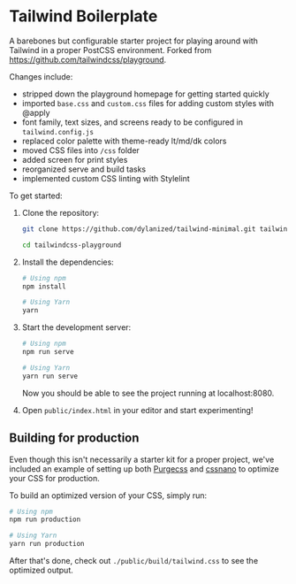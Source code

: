 # Tailwind Boilerplate

A barebones but configurable starter project for playing around with Tailwind in a proper PostCSS environment. Forked from https://github.com/tailwindcss/playground.

Changes include:
- stripped down the playground homepage for getting started quickly
- imported `base.css` and `custom.css` files for adding custom styles with @apply
- font family, text sizes, and screens ready to be configured in `tailwind.config.js`
- replaced color palette with theme-ready lt/md/dk colors
- moved CSS files into `/css` folder
- added screen for print styles
- reorganized serve and build tasks
- implemented custom CSS linting with Stylelint

To get started:

1. Clone the repository:

    ```bash
    git clone https://github.com/dylanized/tailwind-minimal.git tailwind-minimal

    cd tailwindcss-playground
    ```

2. Install the dependencies:

    ```bash
    # Using npm
    npm install

    # Using Yarn
    yarn
    ```

3. Start the development server:

    ```bash
    # Using npm
    npm run serve

    # Using Yarn
    yarn run serve
    ```

    Now you should be able to see the project running at localhost:8080.

4. Open `public/index.html` in your editor and start experimenting!

## Building for production

Even though this isn't necessarily a starter kit for a proper project, we've included an example of setting up both [Purgecss](https://www.purgecss.com/) and [cssnano](https://cssnano.co/) to optimize your CSS for production.

To build an optimized version of your CSS, simply run:

```bash
# Using npm
npm run production

# Using Yarn
yarn run production
```

After that's done, check out `./public/build/tailwind.css` to see the optimized output.
